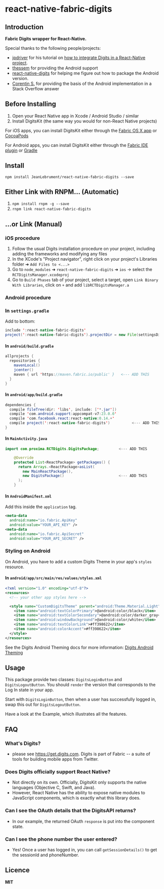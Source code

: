 # react-native-fabric-digits

## Introduction

**Fabric Digits wrapper for React-Native.**

Special thanks to the following people/projects:
- [jpdriver](https://github.com/jpdriver) for his tutorial on [how to integrate Digits in a React-Native project](https://medium.com/p/getting-started-with-digits-and-react-native-f79b22439416).
- [thessem](https://github.com/thessem/react-native-fabric-digits) for providing the Android support
- [react-native-digits](https://github.com/fixt/react-native-digits) for helping me figure out how to package the Android version.
- [Corentin S.](http://stackoverflow.com/a/33563461) for providing the basis of the Android implementation in a Stack Overflow answer

## Before Installing

1. Open your React Native app in Xcode / Android Studio / similar
2. Install DigitsKit (the same way you would for non-React Native projects)

For iOS apps, you can install DigitsKit either through the [Fabric OS X app](https://fabric.io/downloads/apple) or [CocoaPods](https://fabric.io/kits/ios/digits/install)

For Android apps, you can install DigitsKit either through the [Fabric IDE plugin](https://fabric.io/downloads/android) or [Gradle](https://fabric.io/kits/android/digits/install)

## Install

`npm install JeanLebrument/react-native-fabric-digits --save`

## Either Link with RNPM... (Automatic)

1. `npm install rnpm -g --save`
2. `rnpm link react-native-fabric-digits`

## ...or Link (Manual)

### iOS procedure
1. Follow the usual Digits installation procedure on your project, including adding the frameworks and modifying any files
2. In the XCode's "Project navigator", right click on your project's Libraries folder ➜ `Add Files to <...>`
3. Go to `node_modules` ➜ `react-native-fabric-digits` ➜ `ios` -> select the `RCTDigitsManager.xcodeproj`
4. Go to `Build Phases` tab of your project, select a target, open `Link Binary With Libraries`, click on `+` and add `libRCTDigitsManager.a`

### Android procedure

### In `settings.gradle`

Add to bottom:

```java
include ':react-native-fabric-digits'
project(':react-native-fabric-digits').projectDir = new File(settingsDir, '../node_modules/react-native-fabric-digits/android')
```

#### In `android/build.gradle`

```java
allprojects {
  repositories {
    mavenLocal()
    jcenter()
    maven { url 'https://maven.fabric.io/public' }   <--- ADD THIS
  }
}
```

#### In `android/app/build.gradle`

```java
dependencies {
  compile fileTree(dir: 'libs', include: ['*.jar'])
  compile 'com.android.support:appcompat-v7:23.0.0'
  compile 'com.facebook.react:react-native:0.14.+'
  compile project(':react-native-fabric-digits')          <--- ADD THIS
}
```

#### In `MainActivity.java`

```java
import com.proxima.RCTDigits.DigitsPackage;         <--- ADD THIS

    @Override
    protected List<ReactPackage> getPackages() {
      return Arrays.<ReactPackage>asList(
        new MainReactPackage(),
        new DigitsPackage()                         <--- ADD THIS
      );
    }
 ```
 
#### In `AndroidManifest.xml`

Add this inside the `application` tag.

```xml
<meta-data
  android:name="io.fabric.ApiKey"
  android:value="YOUR_API_KEY" />
<meta-data
  android:name="io.fabric.ApiSecret"
  android:value="YOUR_API_SECRET" />
```

### Styling on Android

On Android, you have to add a custom Digits Theme in your app's `styles` resource.

#### In `android/app/src/main/res/values/styles.xml`

```xml
<?xml version="1.0" encoding="utf-8"?>
<resources>
  <!-- your other app styles here -->

  <style name="CustomDigitsTheme" parent="android:Theme.Material.Light">
    <item name="android:textColorPrimary">@android:color/black</item>
    <item name="android:textColorSecondary">@android:color/darker_gray</item>
    <item name="android:windowBackground">@android:color/white</item>
    <item name="android:textColorLink">#ff398622</item>
    <item name="android:colorAccent">#ff398622</item>
  </style>
</resources>
```

See the Digits Android Theming docs for more information: [Digits Android Theming](https://docs.fabric.io/android/digits/theming.html#customize-the-theme)

## Usage

This package provide two classes: `DigitsLoginButton` and `DigitsLogoutButton`. You should `render` the version that corresponds to the Log In state in your app.

Start with `DigitsLoginButton`, then when a user has successfully logged in, swap this out for `DigitsLogoutButton`.

Have a look at the Example, which illustrates all the features.

## FAQ

### What's Digits?
* please see https://get.digits.com. Digits is part of Fabric -- a suite of tools for building mobile apps from Twitter.

### Does Digits officially support React Native?
* Not directly on its own. Officially, DigitsKit only supports the native languages (Objective C, Swift, and Java).
* However, React Native has the ability to expose native modules to JavaScript components, which is exactly what this library does.

### Can I see the OAuth details that the DigitsAPI returns?
* In our example, the returned OAuth `response` is put into the component state.

### Can I see the phone number the user entered?
* Yes! Once a user has logged in, you can call `getSessionDetails()` to get the sessionId and phoneNumber.

## Licence

**MIT**
